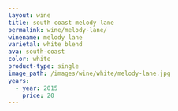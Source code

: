 ```yaml
---
layout: wine
title: south coast melody lane
permalink: wine/melody-lane/
winename: melody lane
varietal: white blend
ava: south-coast
color: white
product-type: single
image_path: /images/wine/white/melody-lane.jpg
years:
  - year: 2015
    price: 20
---
```




